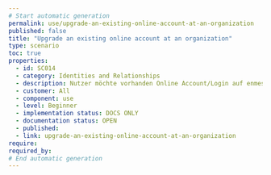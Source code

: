 ```yaml
---
# Start automatic generation
permalink: use/upgrade-an-existing-online-account-at-an-organization
published: false
title: "Upgrade an existing online account at an organization"
type: scenario
toc: true
properties:
  - id: SC014
  - category: Identities and Relationships
  - description: Nutzer möchte vorhanden Online Account/Login auf enmeshed heben Bei bestimmten Service Providern Einloggen, QR Code einscannen, Kontakt eingehen, Website wird neu geladen, Nutzer ist mit enmeshed verbunden
  - customer: All
  - component: use
  - level: Beginner
  - implementation status: DOCS ONLY
  - documentation status: OPEN
  - published:
  - link: upgrade-an-existing-online-account-at-an-organization
require:
required_by:
# End automatic generation
---
```

